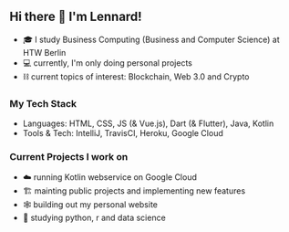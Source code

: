 ## Hi there 👋 I'm Lennard!

- 🎓 I study Business Computing (Business and Computer Science) at HTW Berlin
- 💻 currently, I'm only doing personal projects
- ⛓️ current topics of interest: Blockchain, Web 3.0 and Crypto

### My Tech Stack
- Languages: HTML, CSS, JS (& Vue.js), Dart (& Flutter), Java, Kotlin
- Tools & Tech: IntelliJ, TravisCI, Heroku, Google Cloud

### Current Projects I work on
- ☁️ running Kotlin webservice on Google Cloud
- 🏗️ mainting public projects and implementing new features
- 🕸️ building out my personal website
- 📖 studying python, r and data science
